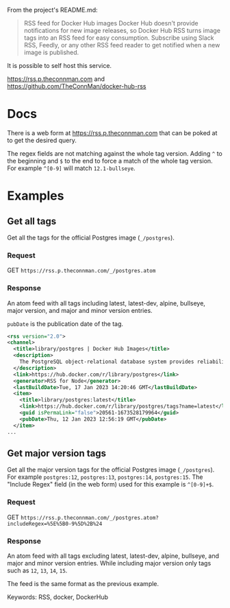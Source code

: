 From the project's README.md:

> RSS feed for Docker Hub images
> Docker Hub doesn't provide notifications for new image releases, so Docker Hub RSS turns image tags into an RSS feed for easy consumption. Subscribe using Slack RSS, Feedly, or any other RSS feed reader to get notified when a new image is published.

It is possible to self host this service.

https://rss.p.theconnman.com and https://github.com/TheConnMan/docker-hub-rss

# Docs
There is a web form at https://rss.p.theconnman.com that can be poked at to get the desired query.

The regex fields are not matching against the whole tag version. Adding `^` to the beginning and `$` to the end to force a match of the whole tag version. For example `^[0-9]` will match `12.1-bullseye`.

# Examples
## Get all tags
Get all the tags for the official Postgres image (`_/postgres`).

### Request
GET `https://rss.p.theconnman.com/_/postgres.atom`

### Response
An atom feed with all tags including latest, latest-dev, alpine, bullseye, major version, and major and minor version entries.

`pubDate` is the publication date of the tag.

```xml
<rss version="2.0">
<channel>
  <title>library/postgres | Docker Hub Images</title>
  <description>
    The PostgreSQL object-relational database system provides reliability and data integrity.
  </description>
  <link>https://hub.docker.com/r/library/postgres</link>
  <generator>RSS for Node</generator>
  <lastBuildDate>Tue, 17 Jan 2023 14:20:46 GMT</lastBuildDate>
  <item>
    <title>library/postgres:latest</title>
    <link>https://hub.docker.com/r/library/postgres/tags?name=latest</link>
    <guid isPermaLink="false">20561-1673528179964</guid>
    <pubDate>Thu, 12 Jan 2023 12:56:19 GMT</pubDate>
  </item>
...
```

## Get major version tags
Get all the major version tags for the official Postgres image (`_/postgres`). For example `postgres:12`, `postgres:13`, `postgres:14`, `postgres:15`. The "Include Regex" field (in the web form) used for this example is `^[0-9]+$`.

### Request
GET `https://rss.p.theconnman.com/_/postgres.atom?includeRegex=%5E%5B0-9%5D%2B%24`

### Response
An atom feed with all tags excluding latest, latest-dev, alpine, bullseye, and major and minor version entries. While including major version only tags such as `12`, `13`, `14`, `15`. 

The feed is the same format as the previous example.

Keywords: RSS, docker, DockerHub
